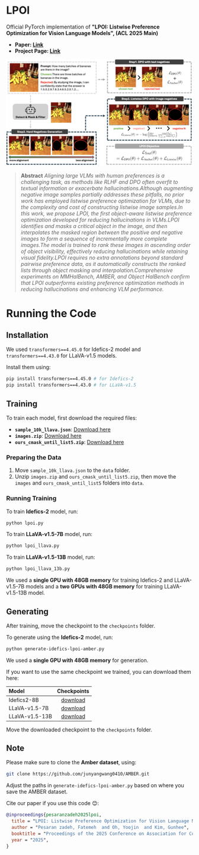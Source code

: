 # LPOI
Official PyTorch implementation of **"LPOI: Listwise Preference Optimization for Vision Language Models", (ACL 2025 Main)** 

- **Paper: [Link]()**
- **Project Page: [Link](https://fatemehpesaran310.github.io/projects/lpoi.html)**

![image samples](asset/figure.png)

> **Abstract** *Aligning large VLMs with human preferences is a challenging task, as methods like RLHF and DPO often overfit to textual information or exacerbate hallucinations.Although augmenting negative image samples partially addresses these pitfalls, no prior work has employed listwise preference optimization for VLMs, due to the complexity and cost of constructing listwise image samples.In this work, we propose LPOI, the first object-aware listwise preference optimization developed for reducing hallucinations in VLMs.LPOI identifies and masks a critical object in the image, and then interpolates the masked region between the positive and negative images to form a sequence of incrementally more complete images.The model is trained to rank these images in ascending order of object visibility, effectively reducing hallucinations while retaining visual fidelity.LPOI requires no extra annotations beyond standard pairwise preference data, as it automatically constructs the ranked lists through object masking and interpolation.Comprehensive experiments on MMHalBench, AMBER, and Object HalBench confirm that LPOI outperforms existing preference optimization methods in reducing hallucinations and enhancing VLM performance.*

# Running the Code

## Installation
We used `transformers==4.45.0` for Idefics-2 model and `transformers==4.43.0` for LLaVA-v1.5 models.

Install them using:

```bash
pip install transformers==4.45.0 # for Idefics-2
pip install transformers==4.43.0 # for LLaVA-v1.5
```

## Training

To train each model, first download the required files:

- **`sample_10k_llava.json`**: [Download here](https://drive.google.com/file/d/1AzziQDSRVz0c6YqTpPq30JKRccCkwTMc/view?usp=sharing)
- **`images.zip`**: [Download here](https://drive.google.com/file/d/1BTmzMuCR40qxCevdmXN7vZ0b6LpjyWlb/view?usp=sharing)
- **`ours_cmask_until_list5.zip`**: [Download here](https://drive.google.com/file/d/19Srx3NzFNedjmp26iqNK3sRr_nX9XSS_/view?usp=sharing)

### Preparing the Data

1. Move `sample_10k_llava.json` to the `data` folder.
2. Unzip `images.zip` and `ours_cmask_until_list5.zip`, then move the `images` and `ours_cmask_until_list5` folders into `data`.

### Running Training

To train **Idefics-2** model, run:

```bash
python lpoi.py 
```

To train **LLaVA-v1.5-7B** model, run:

```bash
python lpoi_llava.py
```

To train **LLaVA-v1.5-13B** model, run:

```bash
python lpoi_llava_13b.py
```

We used a **single GPU with 48GB memory** for training Idefics-2 and LLaVA-v1.5-7B models and a **two GPUs with 48GB memory** for training LLaVA-v1.5-13B model.


## Generating

After training, move the checkpoint to the `checkpoints` folder.

To generate using the **Idefics-2** model, run:

```bash
python generate-idefics-lpoi-amber.py
```

We used a **single GPU with 48GB memory** for generation.

If you want to use the same checkpoint we trained, you can download them here:


| Model | Checkpoints |
| :------ | :------: |
| Idefics2-8B | [download](https://drive.google.com/file/d/1t-_J9Dg-PF25YYtjCsB-U3VBd35gH4_q/view?usp=sharing) |
| LLaVA-v1.5-7B | [download](https://drive.google.com/file/d/1NNp-giqNjPQhdpNPpJStNmCEkzkCXtPX/view?usp=sharing) |
| LLaVA-v1.5-13B | [download](https://drive.google.com/file/d/1mqlSxxXiECTi84e3BfwbeWS-_nakEKc4/view?usp=sharing) |




Move the downloaded checkpoint to the `checkpoints` folder.

## Note

Please make sure to clone the **Amber dataset**, using:

```bash
git clone https://github.com/junyangwang0410/AMBER.git
```

Adjust the paths in `generate-idefics-lpoi-amber.py` based on where you save the AMBER dataset.


Cite our paper if you use this code 😊:

```bibtex
@inproceedings{pesaranzadeh2025lpoi,
  title = "LPOI: Listwise Preference Optimization for Vision Language Models",
  author = "Pesaran zadeh, Fatemeh  and Oh, Yoojin  and Kim, Gunhee",
  booktitle = "Proceedings of the 2025 Conference on Association for Computational Linguistics",
  year = "2025",
}
```